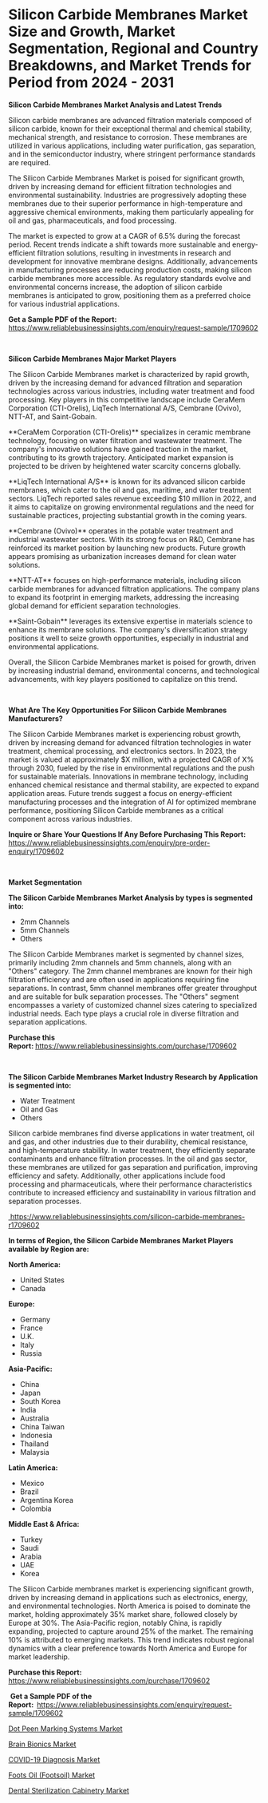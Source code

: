 <p><h1>Silicon Carbide Membranes Market Size and Growth, Market Segmentation, Regional and Country Breakdowns, and Market Trends for Period from 2024 -  2031</h1></p><p><strong>Silicon Carbide Membranes Market Analysis and Latest Trends</strong></p>
<p><p>Silicon carbide membranes are advanced filtration materials composed of silicon carbide, known for their exceptional thermal and chemical stability, mechanical strength, and resistance to corrosion. These membranes are utilized in various applications, including water purification, gas separation, and in the semiconductor industry, where stringent performance standards are required.</p><p>The Silicon Carbide Membranes Market is poised for significant growth, driven by increasing demand for efficient filtration technologies and environmental sustainability. Industries are progressively adopting these membranes due to their superior performance in high-temperature and aggressive chemical environments, making them particularly appealing for oil and gas, pharmaceuticals, and food processing.</p><p>The market is expected to grow at a CAGR of 6.5% during the forecast period. Recent trends indicate a shift towards more sustainable and energy-efficient filtration solutions, resulting in investments in research and development for innovative membrane designs. Additionally, advancements in manufacturing processes are reducing production costs, making silicon carbide membranes more accessible. As regulatory standards evolve and environmental concerns increase, the adoption of silicon carbide membranes is anticipated to grow, positioning them as a preferred choice for various industrial applications.</p></p>
<p><strong>Get a Sample PDF of the Report:&nbsp;</strong> <a href="https://www.reliablebusinessinsights.com/enquiry/request-sample/1709602?utm_campaign=84&utm_medium=2&utm_source=Github&utm_content=ia&utm_term=21102024&utm_id=silicon-carbide-membranes">https://www.reliablebusinessinsights.com/enquiry/request-sample/1709602</a></p>
<p>&nbsp;</p>
<p><strong>Silicon Carbide Membranes Major Market Players</strong></p>
<p><p>The Silicon Carbide Membranes market is characterized by rapid growth, driven by the increasing demand for advanced filtration and separation technologies across various industries, including water treatment and food processing. Key players in this competitive landscape include CeraMem Corporation (CTI-Orelis), LiqTech International A/S, Cembrane (Ovivo), NTT-AT, and Saint-Gobain.</p><p>**CeraMem Corporation (CTI-Orelis)** specializes in ceramic membrane technology, focusing on water filtration and wastewater treatment. The company's innovative solutions have gained traction in the market, contributing to its growth trajectory. Anticipated market expansion is projected to be driven by heightened water scarcity concerns globally.</p><p>**LiqTech International A/S** is known for its advanced silicon carbide membranes, which cater to the oil and gas, maritime, and water treatment sectors. LiqTech reported sales revenue exceeding $10 million in 2022, and it aims to capitalize on growing environmental regulations and the need for sustainable practices, projecting substantial growth in the coming years.</p><p>**Cembrane (Ovivo)** operates in the potable water treatment and industrial wastewater sectors. With its strong focus on R&D, Cembrane has reinforced its market position by launching new products. Future growth appears promising as urbanization increases demand for clean water solutions.</p><p>**NTT-AT** focuses on high-performance materials, including silicon carbide membranes for advanced filtration applications. The company plans to expand its footprint in emerging markets, addressing the increasing global demand for efficient separation technologies.</p><p>**Saint-Gobain** leverages its extensive expertise in materials science to enhance its membrane solutions. The company's diversification strategy positions it well to seize growth opportunities, especially in industrial and environmental applications.</p><p>Overall, the Silicon Carbide Membranes market is poised for growth, driven by increasing industrial demand, environmental concerns, and technological advancements, with key players positioned to capitalize on this trend.</p></p>
<p>&nbsp;</p>
<p><strong>What Are The Key Opportunities For Silicon Carbide Membranes Manufacturers?</strong></p>
<p><p>The Silicon Carbide Membranes market is experiencing robust growth, driven by increasing demand for advanced filtration technologies in water treatment, chemical processing, and electronics sectors. In 2023, the market is valued at approximately $X million, with a projected CAGR of X% through 2030, fueled by the rise in environmental regulations and the push for sustainable materials. Innovations in membrane technology, including enhanced chemical resistance and thermal stability, are expected to expand application areas. Future trends suggest a focus on energy-efficient manufacturing processes and the integration of AI for optimized membrane performance, positioning Silicon Carbide membranes as a critical component across various industries.</p></p>
<p><strong>Inquire or Share Your Questions If Any Before Purchasing This Report:</strong> <a href="https://www.reliablebusinessinsights.com/enquiry/pre-order-enquiry/1709602?utm_campaign=84&utm_medium=2&utm_source=Github&utm_content=ia&utm_term=21102024&utm_id=silicon-carbide-membranes">https://www.reliablebusinessinsights.com/enquiry/pre-order-enquiry/1709602</a></p>
<p>&nbsp;</p>
<p><strong>Market Segmentation</strong></p>
<p><strong>The Silicon Carbide Membranes Market Analysis by types is segmented into:</strong></p>
<p><ul><li>2mm Channels</li><li>5mm Channels</li><li>Others</li></ul></p>
<p><p>The Silicon Carbide Membranes market is segmented by channel sizes, primarily including 2mm channels and 5mm channels, along with an "Others" category. The 2mm channel membranes are known for their high filtration efficiency and are often used in applications requiring fine separations. In contrast, 5mm channel membranes offer greater throughput and are suitable for bulk separation processes. The "Others" segment encompasses a variety of customized channel sizes catering to specialized industrial needs. Each type plays a crucial role in diverse filtration and separation applications.</p></p>
<p><strong>Purchase this Report:&nbsp;</strong><a href="https://www.reliablebusinessinsights.com/purchase/1709602?utm_campaign=84&utm_medium=2&utm_source=Github&utm_content=ia&utm_term=21102024&utm_id=silicon-carbide-membranes">https://www.reliablebusinessinsights.com/purchase/1709602</a></p>
<p>&nbsp;</p>
<p><strong>The Silicon Carbide Membranes Market Industry Research by Application is segmented into:</strong></p>
<p><ul><li>Water Treatment</li><li>Oil and Gas</li><li>Others</li></ul></p>
<p><p>Silicon carbide membranes find diverse applications in water treatment, oil and gas, and other industries due to their durability, chemical resistance, and high-temperature stability. In water treatment, they efficiently separate contaminants and enhance filtration processes. In the oil and gas sector, these membranes are utilized for gas separation and purification, improving efficiency and safety. Additionally, other applications include food processing and pharmaceuticals, where their performance characteristics contribute to increased efficiency and sustainability in various filtration and separation processes.</p></p>
<p><a href="https://www.reliablebusinessinsights.com/silicon-carbide-membranes-r1709602?utm_campaign=84&utm_medium=2&utm_source=Github&utm_content=ia&utm_term=21102024&utm_id=silicon-carbide-membranes">&nbsp;https://www.reliablebusinessinsights.com/silicon-carbide-membranes-r1709602</a></p>
<p><strong>In terms of Region, the Silicon Carbide Membranes Market Players available by Region are:</strong></p>
<p>
    <p> <strong> North America: </strong>
        <ul>
            <li>United States</li>
            <li>Canada</li>
        </ul>
        </p> 
    <p> <strong> Europe: </strong>
        <ul>
            <li>Germany</li>
            <li>France</li>
            <li>U.K.</li>
            <li>Italy</li>
            <li>Russia</li>
        </ul>
        </p> 
    <p> <strong> Asia-Pacific: </strong>
        <ul>
            <li>China</li>
            <li>Japan</li>
            <li>South Korea</li>
            <li>India</li>
            <li>Australia</li>
            <li>China Taiwan</li>
            <li>Indonesia</li>
            <li>Thailand</li>
            <li>Malaysia</li>
        </ul>
        </p> 
    <p> <strong> Latin America: </strong>
        <ul>
            <li>Mexico</li>
            <li>Brazil</li>
            <li>Argentina Korea</li>
            <li>Colombia</li>
        </ul>
        </p> 
    <p> <strong> Middle East & Africa: </strong>
        <ul>
            <li>Turkey</li>
            <li>Saudi</li>
            <li>Arabia</li>
            <li>UAE</li>
            <li>Korea</li>
        </ul>
    </p>
    </p>
<p><p>The Silicon Carbide membranes market is experiencing significant growth, driven by increasing demand in applications such as electronics, energy, and environmental technologies. North America is poised to dominate the market, holding approximately 35% market share, followed closely by Europe at 30%. The Asia-Pacific region, notably China, is rapidly expanding, projected to capture around 25% of the market. The remaining 10% is attributed to emerging markets. This trend indicates robust regional dynamics with a clear preference towards North America and Europe for market leadership.</p></p>
<p><strong>Purchase this Report: </strong><a href="https://www.reliablebusinessinsights.com/purchase/1709602?utm_campaign=84&utm_medium=2&utm_source=Github&utm_content=ia&utm_term=21102024&utm_id=silicon-carbide-membranes">https://www.reliablebusinessinsights.com/purchase/1709602</a></p>
<p>&nbsp;<strong>Get a Sample PDF of the Report:&nbsp;&nbsp;</strong><a href="https://www.reliablebusinessinsights.com/enquiry/request-sample/1709602?utm_campaign=84&utm_medium=2&utm_source=Github&utm_content=ia&utm_term=21102024&utm_id=silicon-carbide-membranes">https://www.reliablebusinessinsights.com/enquiry/request-sample/1709602</a></p>
<p><strong></strong></p>
<p><p><a href="https://issuu.com/reportprime-2/docs/dot-peen-marking-systems-market-siz_82911f5127a96d?utm_campaign=84&utm_medium=2&utm_source=Github&utm_content=ia&utm_term=21102024&utm_id=silicon-carbide-membranes">Dot Peen Marking Systems Market</a></p><p><a href="https://www.linkedin.com/pulse/brain-bionics-revenue-growth-report-2024-2031-startlingly-qnxfc?utm_campaign=84&utm_medium=2&utm_source=Github&utm_content=ia&utm_term=21102024&utm_id=silicon-carbide-membranes">Brain Bionics Market</a></p><p><a href="https://github.com/HaroldWalker405/Market-Research-Report-List-1/blob/main/covid-19-diagnosis-market.md?utm_campaign=84&utm_medium=2&utm_source=Github&utm_content=ia&utm_term=21102024&utm_id=silicon-carbide-membranes">COVID-19 Diagnosis Market</a></p><p><a href="https://github.com/MegiDuro586/Market-Research-Report-List-1/blob/main/foots-oil-footsoil-market.md?utm_campaign=84&utm_medium=2&utm_source=Github&utm_content=ia&utm_term=21102024&utm_id=silicon-carbide-membranes">Foots Oil (Footsoil) Market</a></p><p><a href="https://www.linkedin.com/pulse/global-perspectives-dental-sterilization-cabinetry-e441f?utm_campaign=84&utm_medium=2&utm_source=Github&utm_content=ia&utm_term=21102024&utm_id=silicon-carbide-membranes">Dental Sterilization Cabinetry Market</a></p></p>
